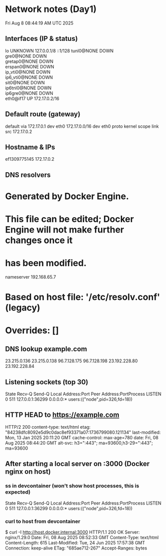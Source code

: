 # Network notes (Day1)
Fri Aug  8 08:44:19 AM UTC 2025

## Interfaces (IP & status)
lo               UNKNOWN        127.0.0.1/8 ::1/128 
tunl0@NONE       DOWN           
gre0@NONE        DOWN           
gretap0@NONE     DOWN           
erspan0@NONE     DOWN           
ip_vti0@NONE     DOWN           
ip6_vti0@NONE    DOWN           
sit0@NONE        DOWN           
ip6tnl0@NONE     DOWN           
ip6gre0@NONE     DOWN           
eth0@if17        UP             172.17.0.2/16 

## Default route (gateway)
default via 172.17.0.1 dev eth0 
172.17.0.0/16 dev eth0 proto kernel scope link src 172.17.0.2 

## Hostname & IPs
ef1309775145
172.17.0.2 

## DNS resolvers
# Generated by Docker Engine.
# This file can be edited; Docker Engine will not make further changes once it
# has been modified.

nameserver 192.168.65.7

# Based on host file: '/etc/resolv.conf' (legacy)
# Overrides: []

## DNS lookup example.com
23.215.0.136
23.215.0.138
96.7.128.175
96.7.128.198
23.192.228.80
23.192.228.84

## Listening sockets (top 30)
State  Recv-Q Send-Q Local Address:Port  Peer Address:PortProcess
LISTEN 0      511        127.0.0.1:36299      0.0.0.0:*    users:(("node",pid=326,fd=18))

## HTTP HEAD to https://example.com
HTTP/2 200 
content-type: text/html
etag: "84238dfc8092e5d9c0dac8ef93371a07:1736799080.121134"
last-modified: Mon, 13 Jan 2025 20:11:20 GMT
cache-control: max-age=780
date: Fri, 08 Aug 2025 08:44:20 GMT
alt-svc: h3=":443"; ma=93600,h3-29=":443"; ma=93600


## After starting a local server on :3000 (Docker nginx on host)
### ss in devcontainer (won't show host processes, this is expected)
State  Recv-Q Send-Q Local Address:Port  Peer Address:PortProcess
LISTEN 0      511        127.0.0.1:36299      0.0.0.0:*    users:(("node",pid=326,fd=18))

### curl to host from devcontainer
$ curl -I http://host.docker.internal:3000
HTTP/1.1 200 OK
Server: nginx/1.29.0
Date: Fri, 08 Aug 2025 08:52:33 GMT
Content-Type: text/html
Content-Length: 615
Last-Modified: Tue, 24 Jun 2025 17:57:38 GMT
Connection: keep-alive
ETag: "685ae712-267"
Accept-Ranges: bytes